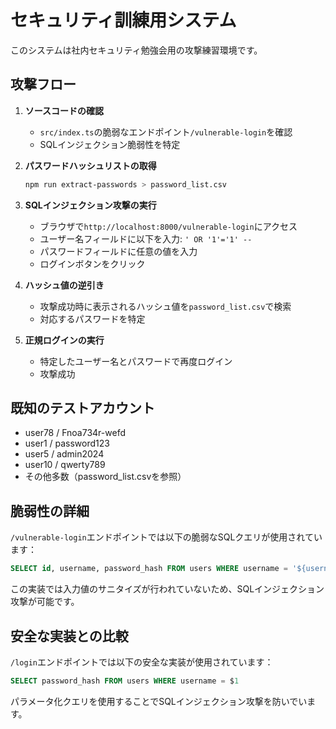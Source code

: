 # セキュリティ訓練用システム

このシステムは社内セキュリティ勉強会用の攻撃練習環境です。

## 攻撃フロー

1. **ソースコードの確認**
   - `src/index.ts`の脆弱なエンドポイント`/vulnerable-login`を確認
   - SQLインジェクション脆弱性を特定

2. **パスワードハッシュリストの取得**
   ```bash
   npm run extract-passwords > password_list.csv
   ```

3. **SQLインジェクション攻撃の実行**
   - ブラウザで`http://localhost:8000/vulnerable-login`にアクセス
   - ユーザー名フィールドに以下を入力: `' OR '1'='1' --`
   - パスワードフィールドに任意の値を入力
   - ログインボタンをクリック

4. **ハッシュ値の逆引き**
   - 攻撃成功時に表示されるハッシュ値を`password_list.csv`で検索
   - 対応するパスワードを特定

5. **正規ログインの実行**
   - 特定したユーザー名とパスワードで再度ログイン
   - 攻撃成功

## 既知のテストアカウント

- user78 / Fnoa734r-wefd
- user1 / password123
- user5 / admin2024
- user10 / qwerty789
- その他多数（password_list.csvを参照）

## 脆弱性の詳細

`/vulnerable-login`エンドポイントでは以下の脆弱なSQLクエリが使用されています：

```sql
SELECT id, username, password_hash FROM users WHERE username = '${username}' AND password_hash = '${password}'
```

この実装では入力値のサニタイズが行われていないため、SQLインジェクション攻撃が可能です。

## 安全な実装との比較

`/login`エンドポイントでは以下の安全な実装が使用されています：

```sql
SELECT password_hash FROM users WHERE username = $1
```

パラメータ化クエリを使用することでSQLインジェクション攻撃を防いでいます。
